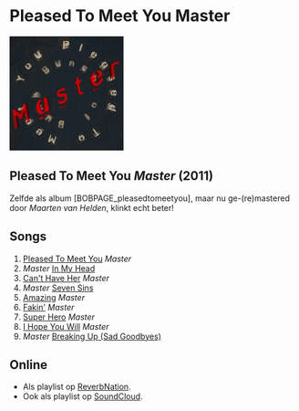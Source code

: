 # Pleased To Meet You Master

![Pleased To Meet You Master](albums/pleasedtomeetyoumaster/pleasedtomeetyoumaster.jpg#albumcover)

## Pleased To Meet You _Master_ (2011)

Zelfde als album [BOBPAGE_pleasedtomeetyou], maar nu ge-(re)mastered door _Maarten van Helden_, klinkt echt beter!

## Songs

1. [Pleased To Meet You](albums/pleasedtomeetyoumaster/pleasedtomeetyoumaster.mp3) _Master_
2. _Master_ [In My Head](albums/pleasedtomeetyoumaster/masterinmyhead.mp3)
3. [Can't Have Her](albums/pleasedtomeetyoumaster/canthavehermaster.mp3) _Master_
4. _Master_ [Seven Sins](albums/pleasedtomeetyoumaster/mastersevensins.mp3)
5. [Amazing](albums/pleasedtomeetyoumaster/amazingmaster.mp3) _Master_
6. [Fakin'](albums/pleasedtomeetyoumaster/fakinmaster.mp3) _Master_
7. [Super Hero](albums/pleasedtomeetyoumaster/superheromaster.mp3) _Master_
8. [I Hope You Will](albums/pleasedtomeetyoumaster/ihopeyouwillmaster.mp3) _Master_
9. _Master_ [Breaking Up (Sad Goodbyes)](albums/pleasedtomeetyoumaster/masterbreakingup.mp3)

## Online

* Als playlist op [ReverbNation](http://www.reverbnation.com/playlist/view_playlist/3282143?page_object=artist_795369).
* Ook als playlist op [SoundCloud](https://soundcloud.com/bunch-of-bunk/sets/difficult-2nd).
